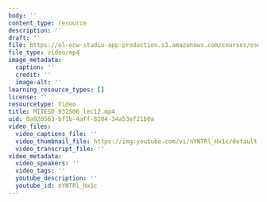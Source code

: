```yaml
---
body: ''
content_type: resource
description: ''
draft: ''
file: https://ol-ocw-studio-app-production.s3.amazonaws.com/courses/esd-932-engineering-ethics-spring-2006/mitesd_932s06_lec12_360p_16_9.mp4
file_type: video/mp4
image_metadata:
  caption: ''
  credit: ''
  image-alt: ''
learning_resource_types: []
license: ''
resourcetype: Video
title: MITESD_932S06_lec12.mp4
uid: 8a920563-bf1b-4aff-8284-34a53ef21b0a
video_files:
  video_captions_file: ''
  video_thumbnail_file: https://img.youtube.com/vi/nYNTRl_Hx1c/default.jpg
  video_transcript_file: ''
video_metadata:
  video_speakers: ''
  video_tags: ''
  youtube_description: ''
  youtube_id: nYNTRl_Hx1c
---
```

